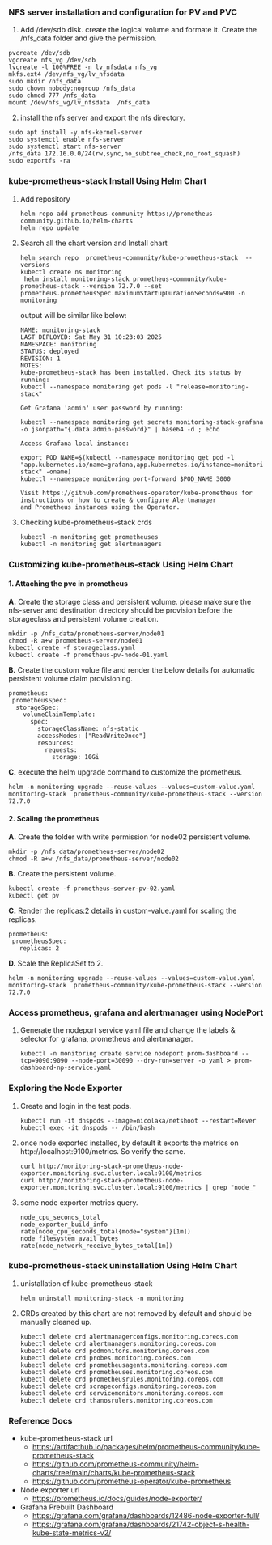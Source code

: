 ### NFS server installation and configuration for PV and PVC
1. Add /dev/sdb disk. create the logical volume and formate it. Create the /nfs_data folder and give the permission. 
```
pvcreate /dev/sdb
vgcreate nfs_vg /dev/sdb
lvcreate -l 100%FREE -n lv_nfsdata nfs_vg
mkfs.ext4 /dev/nfs_vg/lv_nfsdata
sudo mkdir /nfs_data
sudo chown nobody:nogroup /nfs_data
sudo chmod 777 /nfs_data
mount /dev/nfs_vg/lv_nfsdata  /nfs_data
```
2. install the nfs server and export the nfs directory.
   
```
sudo apt install -y nfs-kernel-server
sudo systemctl enable nfs-server
sudo systemctl start nfs-server
/nfs_data 172.16.0.0/24(rw,sync,no_subtree_check,no_root_squash)
sudo exportfs -ra
```

### kube-prometheus-stack Install Using Helm Chart
1. Add repository
   ```
   helm repo add prometheus-community https://prometheus-community.github.io/helm-charts
   helm repo update
   ```
2. Search all the chart version and Install chart
   ```
   helm search repo  prometheus-community/kube-prometheus-stack  --versions
   kubectl create ns monitoring
    helm install monitoring-stack prometheus-community/kube-prometheus-stack --version 72.7.0 --set prometheus.prometheusSpec.maximumStartupDurationSeconds=900 -n monitoring
   ```
   output will be similar like below:
   ```
   NAME: monitoring-stack
   LAST DEPLOYED: Sat May 31 10:23:03 2025
   NAMESPACE: monitoring
   STATUS: deployed
   REVISION: 1
   NOTES:
   kube-prometheus-stack has been installed. Check its status by running:
   kubectl --namespace monitoring get pods -l "release=monitoring-stack"

   Get Grafana 'admin' user password by running:

   kubectl --namespace monitoring get secrets monitoring-stack-grafana -o jsonpath="{.data.admin-password}" | base64 -d ; echo

   Access Grafana local instance:

   export POD_NAME=$(kubectl --namespace monitoring get pod -l 
   "app.kubernetes.io/name=grafana,app.kubernetes.io/instance=monitoring-stack" -oname)
   kubectl --namespace monitoring port-forward $POD_NAME 3000

   Visit https://github.com/prometheus-operator/kube-prometheus for instructions on how to create & configure Alertmanager 
   and Prometheus instances using the Operator.
   ```
3. Checking kube-prometheus-stack crds
   ```
   kubectl -n monitoring get prometheuses
   kubectl -n monitoring get alertmanagers
   ```
### Customizing kube-prometheus-stack Using Helm Chart 
#### 1. Attaching the pvc in prometheus 
**A.** Create the storage class and persistent volume. please make sure the nfs-server and destination directory should be provision before the storageclass and persistent volume creation.
   ```
   mkdir -p /nfs_data/prometheus-server/node01
   chmod -R a+w prometheus-server/node01
   kubectl create -f storageclass.yaml
   kubectl create -f prometheus-pv-node-01.yaml
   ```
**B.** Create the custom volue file and render the below details for automatic persistent volume claim provisioning.
   ```
   prometheus:
    prometheusSpec:
     storageSpec:
       volumeClaimTemplate:
         spec:
           storageClassName: nfs-static
           accessModes: ["ReadWriteOnce"]
           resources:
             requests:
               storage: 10Gi
   ```
**C.** execute the helm upgrade command to customize the prometheus.
   ```
   helm -n monitoring upgrade --reuse-values --values=custom-value.yaml monitoring-stack  prometheus-community/kube-prometheus-stack --version 72.7.0
   ```
#### 2. Scaling the prometheus
**A.** Create the folder with write permission for node02 persistent volume. 
   ```
   mkdir -p /nfs_data/prometheus-server/node02
   chmod -R a+w /nfs_data/prometheus-server/node02
   ```
**B.** Create the persistent volume. 
   ```
   kubectl create -f prometheus-server-pv-02.yaml
   kubectl get pv
   ```
**C.** Render the replicas:2 details in custom-value.yaml for scaling the replicas.
   ```
   prometheus:
    prometheusSpec:
      replicas: 2
   ```
**D.** Scale the ReplicaSet to 2. 
   ```
   helm -n monitoring upgrade --reuse-values --values=custom-value.yaml monitoring-stack  prometheus-community/kube-prometheus-stack --version 72.7.0
   ```
### Access prometheus, grafana and alertmanager using NodePort
1. Generate the nodeport service yaml file and change the labels & selector for grafana, prometheus and alertmanager.
   ```
   kubectl -n monitoring create service nodeport prom-dashboard --tcp=9090:9090 --node-port=30090 --dry-run=server -o yaml > prom-dashboard-np-service.yaml
   ```
### Exploring the Node Exporter
1. Create and login in the test pods.
   ```
   kubectl run -it dnspods --image=nicolaka/netshoot --restart=Never
   kubectl exec -it dnspods -- /bin/bash
   ```
2. once node exported installed, by default it exports the metrics on http://localhost:9100/metrics. So verify the same.
   ```
   curl http://monitoring-stack-prometheus-node-exporter.monitoring.svc.cluster.local:9100/metrics
   curl http://monitoring-stack-prometheus-node-exporter.monitoring.svc.cluster.local:9100/metrics | grep "node_"
   ```
3. some node exporter metrics query.
   ```
   node_cpu_seconds_total
   node_exporter_build_info
   rate(node_cpu_seconds_total{mode="system"}[1m])
   node_filesystem_avail_bytes
   rate(node_network_receive_bytes_total[1m])
   ```
### kube-prometheus-stack uninstallation Using Helm Chart
1. unistallation of kube-prometheus-stack
   ```
   helm uninstall monitoring-stack -n monitoring
   ```
2. CRDs created by this chart are not removed by default and should be manually cleaned up.
   ```
   kubectl delete crd alertmanagerconfigs.monitoring.coreos.com
   kubectl delete crd alertmanagers.monitoring.coreos.com
   kubectl delete crd podmonitors.monitoring.coreos.com 
   kubectl delete crd probes.monitoring.coreos.com
   kubectl delete crd prometheusagents.monitoring.coreos.com
   kubectl delete crd prometheuses.monitoring.coreos.com
   kubectl delete crd prometheusrules.monitoring.coreos.com
   kubectl delete crd scrapeconfigs.monitoring.coreos.com
   kubectl delete crd servicemonitors.monitoring.coreos.com
   kubectl delete crd thanosrulers.monitoring.coreos.com
   ```


### Reference Docs 
- kube-prometheus-stack url 
  - https://artifacthub.io/packages/helm/prometheus-community/kube-prometheus-stack
  - https://github.com/prometheus-community/helm-charts/tree/main/charts/kube-prometheus-stack
  - https://github.com/prometheus-operator/kube-prometheus
- Node exporter url
  - https://prometheus.io/docs/guides/node-exporter/
- Grafana Prebuilt Dashboard
  - https://grafana.com/grafana/dashboards/12486-node-exporter-full/
  - https://grafana.com/grafana/dashboards/21742-object-s-health-kube-state-metrics-v2/

